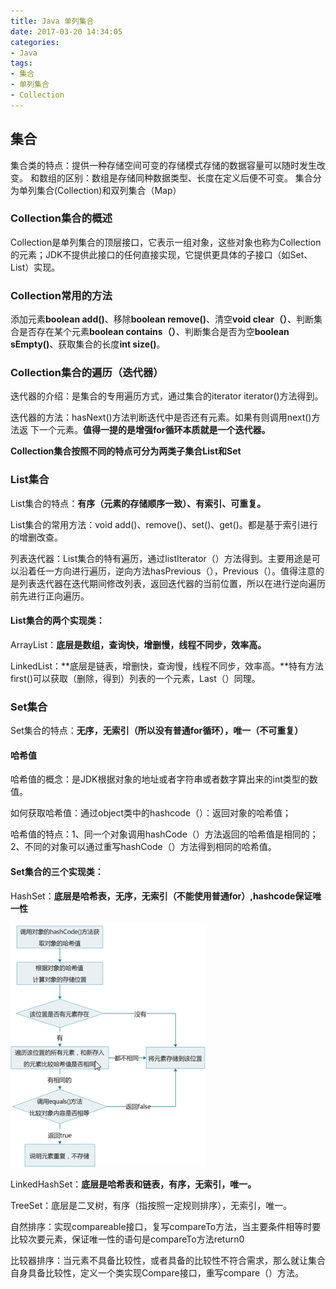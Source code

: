 ```yaml
---
title: Java 单列集合
date: 2017-03-20 14:34:05
categories: 
- Java
tags: 
- 集合
- 单列集合
- Collection 
---
```

## 集合
集合类的特点：提供一种存储空间可变的存储模式存储的数据容量可以随时发生改变。
和数组的区别：数组是存储同种数据类型、长度在定义后便不可变。
集合分为单列集合(Collection)和双列集合（Map）
<!--more-->
### Collection集合的概述
Collection是单列集合的顶层接口，它表示一组对象，这些对象也称为Collection的元素；JDK不提供此接口的任何直接实现，它提供更具体的子接口（如Set、List）实现。

### Collection常用的方法
添加元素**boolean add()**、移除**boolean remove()**、清空**void clear（）**、判断集合是否存在某个元素**boolean contains（）**、判断集合是否为空**boolean sEmpty()**、获取集合的长度**int size()**。

### Collection集合的遍历（迭代器）

迭代器的介绍：是集合的专用遍历方式，通过集合的iterator iterator()方法得到。

迭代器的方法：hasNext()方法判断迭代中是否还有元素。如果有则调用next()方法返 下一个元素。**值得一提的是增强for循环本质就是一个迭代器。**

**Collection集合按照不同的特点可分为两类子集合List和Set**

### List集合

List集合的特点：**有序（元素的存储顺序一致）、有索引、可重复。**

List集合的常用方法：void add()、remove()、set()、get()。都是基于索引进行的增删改查。

列表迭代器：List集合的特有遍历，通过listIterator（）方法得到。主要用途是可以沿着任一方向进行遍历，逆向方法hasPrevious（），Previous（）。值得注意的是列表迭代器在迭代期间修改列表，返回迭代器的当前位置，所以在进行逆向遍历前先进行正向遍历。

#### List集合的两个实现类：

ArrayList：**底层是数组，查询快，增删慢，线程不同步，效率高。**

LinkedList：**底层是链表，增删快，查询慢，线程不同步，效率高。**特有方法first()可以获取（删除，得到）列表的一个元素，Last（）同理。

### Set集合

Set集合的特点：**无序，无索引（所以没有普通for循环），唯一（不可重复）**

#### 哈希值

哈希值的概念：是JDK根据对象的地址或者字符串或者数字算出来的int类型的数值。

如何获取哈希值：通过object类中的hashcode（）：返回对象的哈希值；

哈希值的特点：1、同一个对象调用hashCode（）方法返回的哈希值是相同的；2、不同的对象可以通过重写hashCode（）方法得到相同的哈希值。

#### Set集合的三个实现类：

HashSet：**底层是哈希表，无序，无索引（不能使用普通for）,hashcode保证唯一性**

![HashSet](/img/hashset.png)

LinkedHashSet：**底层是哈希表和链表，有序，无索引，唯一。**

TreeSet：底层是二叉树，有序（指按照一定规则排序），无索引，唯一。

自然排序：实现compareable接口，复写compareTo方法，当主要条件相等时要比较次要元素，保证唯一性的语句是compareTo方法return0

比较器排序：当元素不具备比较性，或者具备的比较性不符合需求，那么就让集合自身具备比较性，定义一个类实现Compare接口，重写compare（）方法。







